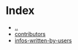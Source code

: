 # Index
- [..](..)
- [contributors](contributors)
- [infos-written-by-users](infos-written-by-users)
